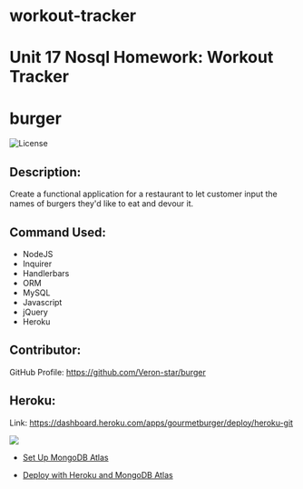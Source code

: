 # workout-tracker

# Unit 17 Nosql Homework: Workout Tracker

# burger

![License](https://img.shields.io/badge/License-ISC-blue.svg "License Badge")

## Description:
Create a functional application for a restaurant to let customer input the names of burgers they'd like to eat and devour it.
    
## Command Used:
- NodeJS
- Inquirer
- Handlerbars
- ORM
- MySQL
- Javascript
- jQuery
- Heroku


## Contributor: 
GitHub Profile: https://github.com/Veron-star/burger

## Heroku:
Link: https://dashboard.heroku.com/apps/gourmetburger/deploy/heroku-git

![](/Capture.PNG)

  * [Set Up MongoDB Atlas](../04-Supplemental/MongoAtlas-Setup.md)

  * [Deploy with Heroku and MongoDB Atlas](../04-Supplemental/MongoAtlas-Deploy.md)